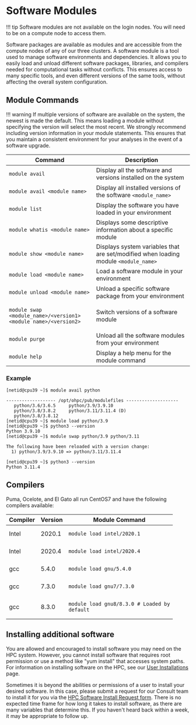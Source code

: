 # Software Modules

!!! tip
    Software modules are not available on the login nodes. You will need to be on a compute node to access them.

Software packages are available as modules and are accessible from the compute nodes of any of our three clusters. A software module is a tool used to manage software environments and dependencies. It allows you to easily load and unload different software packages, libraries, and compilers needed for computational tasks without conflicts. This ensures access to many specific tools, and even different versions of the same tools, without affecting the overall system configuration.

## Module Commands

!!! warning
    If multiple versions of software are available on the system, the newest is made the default. This means loading a module without specifying the version will select the most recent. We strongly recommend including version information in your module statements. This ensures that you maintain a consistent environment for your analyses in the event of a software upgrade.

|Command | Description|
|-|-|
|<pre><code>module avail</code></pre>| Display all the software and versions installed on the system|
|<pre><code>module avail &#60;module_name></code></pre>|Display all installed versions of the software ```<module_name>```|
|<pre><code>module list</code></pre>|Display the software you have loaded in your environment|
|<pre><code>module whatis &#60;module_name&#62;</code></pre>|Displays some descriptive information about a specific module|
|<pre><code>module show &#60;module_name&#62;</code></pre>|Displays system variables that are set/modified when loading module ```<module_name>```|
|<pre><code>module load &#60;module_name&#62;</code></pre>|Load a software module in your environment|
|<pre><code>module unload &#60;module_name&#62;</code></pre>|Unload a specific software package from your environment|
|<pre><code>module swap &#60;module_name&#62;/&#60;version1&#62; &#60;module_name&#62;/&#60;version2&#62;</code></pre>| Switch versions of a software module|
|<pre><code>module purge</code></pre>| Unload all the software modules from your environment|
|<pre><code>module help</code></pre>| Display a help menu for the module command|

### Example
```
[netid@cpu39 ~]$ module avail python

------------------- /opt/ohpc/pub/modulefiles --------------------
   python/3.6/3.6.5     python/3.9/3.9.10
   python/3.8/3.8.2     python/3.11/3.11.4 (D)
   python/3.8/3.8.12
[netid@cpu39 ~]$ module load python/3.9
[netid@cpu39 ~]$ python3 --version
Python 3.9.10
[netid@cpu39 ~]$ module swap python/3.9 python/3.11

The following have been reloaded with a version change:
  1) python/3.9/3.9.10 => python/3.11/3.11.4

[netid@cpu39 ~]$ python3 --version
Python 3.11.4
```


## Compilers

Puma, Ocelote, and El Gato all run CentOS7 and have the following compilers available:

|Compiler|Version|Module Command|
|-|-|-|
|Intel|2020.1|<pre><code>module load intel/2020.1</code></pre>|
|Intel|2020.4|<pre><code>module load intel/2020.4</code></pre>|
|gcc|5.4.0|<pre><code>module load gnu/5.4.0</code></pre>|
|gcc|7.3.0|<pre><code>module load gnu7/7.3.0</code></pre>|
|gcc|8.3.0|<pre><code>module load gnu8/8.3.0 # Loaded by default</code></pre>|

## Installing additional software

You are allowed and encouraged to install software you may need on the HPC system. However, you cannot install software that requires root permission or use a method like "yum install" that accesses system paths. For information on installing software on the HPC, see our [User Installations](../user_installations/) page.

Sometimes it is beyond the abilities or permissions of a user to install your desired software. In this case, please submit a request for our Consult team to install it for you via the [HPC Software Install Request form](https://uarizona.service-now.com/sp?id=sc_cat_item&sys_id=102d93a71ba720107947edf1604bcb55&sysparm_category=84d3d1acdbc8f4109627d90d6896191f). There is no expected time frame for how long it takes to install software, as there are many variables that determine this. If you haven't heard back within a week, it may be appropriate to follow up.



